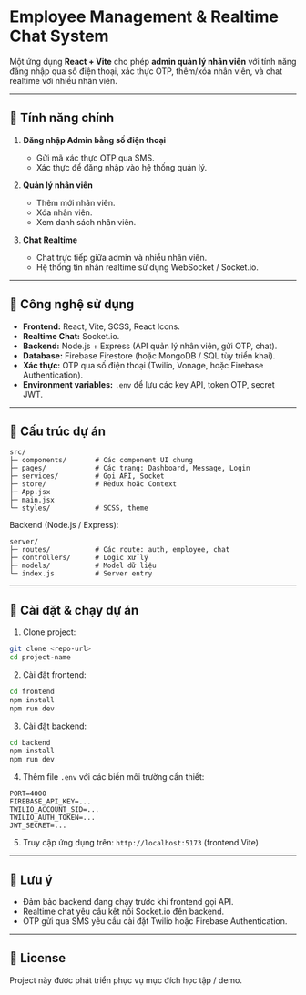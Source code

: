 
# Employee Management & Realtime Chat System

Một ứng dụng **React + Vite** cho phép **admin quản lý nhân viên** với tính năng đăng nhập qua số điện thoại, xác thực OTP, thêm/xóa nhân viên, và chat realtime với nhiều nhân viên.

---

## 🔹 Tính năng chính

1. **Đăng nhập Admin bằng số điện thoại**
   - Gửi mã xác thực OTP qua SMS.
   - Xác thực để đăng nhập vào hệ thống quản lý.

2. **Quản lý nhân viên**
   - Thêm mới nhân viên.
   - Xóa nhân viên.
   - Xem danh sách nhân viên.

3. **Chat Realtime**
   - Chat trực tiếp giữa admin và nhiều nhân viên.
   - Hệ thống tin nhắn realtime sử dụng WebSocket / Socket.io.

---

## 🔹 Công nghệ sử dụng

- **Frontend:** React, Vite, SCSS, React Icons.
- **Realtime Chat:** Socket.io.
- **Backend:** Node.js + Express (API quản lý nhân viên, gửi OTP, chat).
- **Database:** Firebase Firestore (hoặc MongoDB / SQL tùy triển khai).
- **Xác thực:** OTP qua số điện thoại (Twilio, Vonage, hoặc Firebase Authentication).
- **Environment variables:** `.env` để lưu các key API, token OTP, secret JWT.

---

## 🔹 Cấu trúc dự án

```
src/
├─ components/       # Các component UI chung
├─ pages/            # Các trang: Dashboard, Message, Login
├─ services/         # Gọi API, Socket
├─ store/            # Redux hoặc Context
├─ App.jsx
├─ main.jsx
└─ styles/           # SCSS, theme
```

Backend (Node.js / Express):
```
server/
├─ routes/           # Các route: auth, employee, chat
├─ controllers/      # Logic xử lý
├─ models/           # Model dữ liệu
└─ index.js          # Server entry
```

---

## 🔹 Cài đặt & chạy dự án

1. Clone project:
```bash
git clone <repo-url>
cd project-name
```

2. Cài đặt frontend:
```bash
cd frontend
npm install
npm run dev
```

3. Cài đặt backend:
```bash
cd backend
npm install
npm run dev
```

4. Thêm file `.env` với các biến môi trường cần thiết:
```
PORT=4000
FIREBASE_API_KEY=...
TWILIO_ACCOUNT_SID=...
TWILIO_AUTH_TOKEN=...
JWT_SECRET=...
```

5. Truy cập ứng dụng trên: `http://localhost:5173` (frontend Vite)

---

## 🔹 Lưu ý

- Đảm bảo backend đang chạy trước khi frontend gọi API.
- Realtime chat yêu cầu kết nối Socket.io đến backend.
- OTP gửi qua SMS yêu cầu cài đặt Twilio hoặc Firebase Authentication.

---

## 🔹 License

Project này được phát triển phục vụ mục đích học tập / demo.
